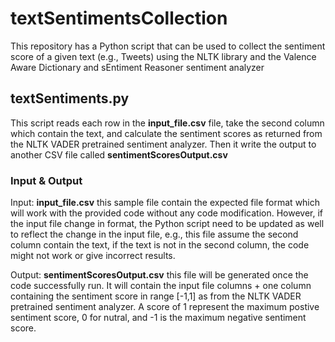 # textSentimentsCollection
This repository has a Python script that can be used to collect the sentiment score of a given text (e.g., Tweets) using the NLTK library and the Valence Aware Dictionary and sEntiment Reasoner sentiment analyzer

## textSentiments.py
This script reads each row in the **input_file.csv** file, take the second column which contain the text, and calculate the sentiment scores as returned from the NLTK VADER pretrained sentiment analyzer. Then it write the output to another CSV file called **sentimentScoresOutput.csv**

### Input & Output
Input: **input_file.csv** this sample file contain the expected file format which will work with the provided code without any code modification. However, if the input file change in format, the Python script need to be updated as well to reflect the change in the input file, e.g., this file assume the second column contain the text, if the text is not in the second column, the code might not work or give incorrect results.

Output: **sentimentScoresOutput.csv** this file will be generated once the code successfully run. It will contain the input file columns + one column containing the sentiment score in range [-1,1] as from the NLTK VADER pretrained sentiment analyzer. A score of 1 represent the maximum postive sentiment score, 0 for nutral, and -1 is the maximum negative sentiment score.